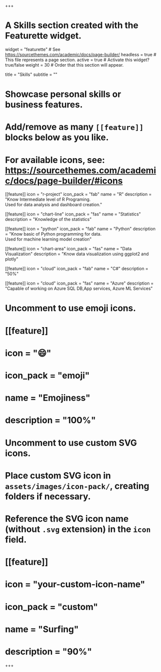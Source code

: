 +++
# A Skills section created with the Featurette widget.
widget = "featurette"  # See https://sourcethemes.com/academic/docs/page-builder/
headless = true  # This file represents a page section.
active = true  # Activate this widget? true/false
weight = 30  # Order that this section will appear.

title = "Skills"
subtitle = ""

# Showcase personal skills or business features.
# 
# Add/remove as many `[[feature]]` blocks below as you like.
# 
# For available icons, see: https://sourcethemes.com/academic/docs/page-builder/#icons

[[feature]]
  icon = "r-project"
  icon_pack = "fab"
  name = "R"
  description = "Know Intermediate level of R Programing.<br>Used for data analysis and dashboard creation."
  
[[feature]]
  icon = "chart-line"
  icon_pack = "fas"
  name = "Statistics"
  description = "Knowledge of the statistics"  
  
[[feature]]
  icon = "python"
  icon_pack = "fab"
  name = "Python"
  description = "Know basic of Python programming for data.<br> Used for machine learning model creation"  
  
[[feature]]
  icon = "chart-area"
  icon_pack = "fas"
  name = "Data Visualization"
  description = "Know data visualization using ggplot2 and plotly"  

[[feature]]
  icon = "cloud"
  icon_pack = "fab"
  name = "C#"
  description = "50%"  

[[feature]]
  icon = "cloud"
  icon_pack = "fas"
  name = "Azure"
  description = "Capable of working on Azure SQL DB,App services, Azure ML Services"


# Uncomment to use emoji icons.
# [[feature]]
#  icon = ":smile:"
#  icon_pack = "emoji"
#  name = "Emojiness"
#  description = "100%"  

# Uncomment to use custom SVG icons.
# Place custom SVG icon in `assets/images/icon-pack/`, creating folders if necessary.
# Reference the SVG icon name (without `.svg` extension) in the `icon` field.
# [[feature]]
#  icon = "your-custom-icon-name"
#  icon_pack = "custom"
#  name = "Surfing"
#  description = "90%"

+++
